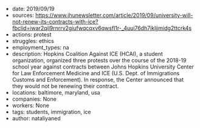 - date: 2019/09/19
- sources: https://www.jhunewsletter.com/article/2019/09/university-will-not-renew-its-contracts-with-ice?fbclid=iwar2qil9rnrrv2giufwqcqxv6qwsfl1r-_4uui76dh7jkljjmidg2ttcrk4s
- actions: protest
- struggles: ethics
- employment_types: na
- description: Hopkins Coalition Against ICE (HCAI), a student organization, organized three protests over the course of the 2018-19 school year against contracts between Johns Hopkins University Center for Law Enforcement Medicine and ICE (U.S. Dept. of Immigrations Customs and Enforcement). In response, the Center announced that they would not be renewing their contract.
- locations: baltimore, maryland, usa
- companies: None
- workers: None
- tags: students, immigration, ice
- author: nataliyaned
